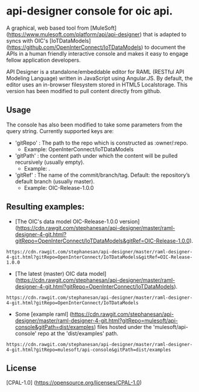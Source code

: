 # api-designer console for oic api.

A graphical, web based tool from [MuleSoft] (https://www.mulesoft.com/platform/api/api-designer) that is adapted to syncs with OIC's [IoTDataModels]  (https://github.com/OpenInterConnect/IoTDataModels) to document the APIs in a human friendly interactive console and makes it easy to engage fellow application developers.

API Designer is a standalone/embeddable editor for RAML (RESTful API Modeling Language) written in JavaScript using Angular.JS. By default, the editor uses an in-browser filesystem stored in HTML5 Localstorage. This version has been modified to pull content directly from github.

## Usage

The console has also been modified to take some parameters from the query string.
Currently supported keys are:
* 'gitRepo' : The path to the repo which is constructed as :owner/:repo. 
  * Example: OpenInterConnect/IoTDataModels
* 'gitPath' : the content path under which the content will be pulled recursively (usually empty).
  * Example: .
* 'gitRef' : The name of the commit/branch/tag. Default: the repository’s default branch (usually master).
  * Example: OIC-Release-1.0.0

## Resulting examples:
* [The OIC's data model OIC-Release-1.0.0 version] (https://cdn.rawgit.com/stephanesan/api-designer/master/raml-designer-4-git.html?gitRepo=OpenInterConnect/IoTDataModels&gitRef=OIC-Release-1.0.0).
```
https://cdn.rawgit.com/stephanesan/api-designer/master/raml-designer-4-git.html?gitRepo=OpenInterConnect/IoTDataModels&gitRef=OIC-Release-1.0.0
```
* [The latest (master) OIC data model] (https://cdn.rawgit.com/stephanesan/api-designer/master/raml-designer-4-git.html?gitRepo=OpenInterConnect/IoTDataModels).
```
https://cdn.rawgit.com/stephanesan/api-designer/master/raml-designer-4-git.html?gitRepo=OpenInterConnect/IoTDataModels
```
* Some [example raml] (https://cdn.rawgit.com/stephanesan/api-designer/master/raml-designer-4-git.html?gitRepo=mulesoft/api-console&gitPath=dist/examples) files hosted under the 'mulesoft/api-console' repo at the 'dist/examples' path.
```
https://cdn.rawgit.com/stephanesan/api-designer/master/raml-designer-4-git.html?gitRepo=mulesoft/api-console&gitPath=dist/examples
```
## License
[CPAL-1.0] (https://opensource.org/licenses/CPAL-1.0)
